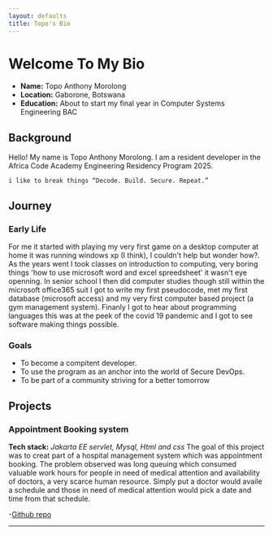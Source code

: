 ```yaml
---
layout: defaults
title: Topo's Bio
---
```


# Welcome To My Bio

- **Name:** Topo Anthony Morolong
- **Location:** Gaborone, Botswana
- **Education:** About to start my final year in Computer Systems Engineering BAC

## Background

Hello! My name is Topo Anthony Morolong. I am a resident  developer in the Africa Code Academy Engineering Residency Program 2025.

    i like to break things “Decode. Build. Secure. Repeat.”

## Journey

### Early Life

For me it started with playing my very first game on a desktop computer at home it was running windows xp (I think), I couldn't help but wonder how?. As the years went I took classes on introduction to computing, very boring things 'how to use microsoft word and excel spreedsheet' it wasn't eye openning. In senior school I then did computer studies though still within the microsoft office365 suit I got to write my first pseudocode, met my first database (microsoft access) and my very first computer based project (a gym management system). Finanly I got to hear about programming languages this was at the peek of the covid 19 pandemic and I got to see software making things possible.  

### Goals

- To become a compitent developer.
- To use the program as an anchor into the world of Secure DevOps.
- To be part of a community striving for a better tomorrow

## Projects

### Appointment Booking system

**Tech stack:** _Jakarta EE servlet, Mysql, Html and css_
The goal of this project was to creat part of a hospital management system which was appointment booking. The problem observed was long queuing which consumed valuable work hours for people in need of medical attention and availability of doctors, a very scarce human resource. Simply put a doctor would availe a schedule and those in need of medical attention would pick a date and time from that schedule.

-[Github repo](https://github.com/Topo-Anthony-Morolong/Appointment-Website)

---
